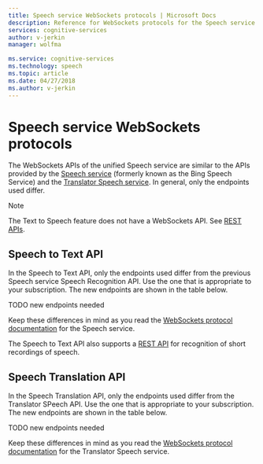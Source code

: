 ```yaml
---
title: Speech service WebSockets protocols | Microsoft Docs
description: Reference for WebSockets protocols for the Speech service.
services: cognitive-services
author: v-jerkin
manager: wolfma

ms.service: cognitive-services
ms.technology: speech
ms.topic: article
ms.date: 04/27/2018
ms.author: v-jerkin
---
```

# Speech service WebSockets protocols

The WebSockets APIs of the unified Speech service are similar to the APIs provided by the [Speech service](../speech) (formerly known as the Bing Speech Service) and the [Translator Speech service](../translator-speech). In general, only the endpoints used differ.

> [!NOTE]
> The Text to Speech feature does not have a WebSockets API. See [REST APIs](rest-apis.md).

## Speech to Text API

In the Speech to Text API, only the endpoints used differ from the previous Speech service Speech Recognition API. Use the one that is appropriate to your subscription. The new endpoints are shown in the table below.

TODO new endpoints needed

Keep these differences in mind as you read the [WebSockets protocol documentation](https://docs.microsoft.com/en-us/azure/cognitive-services/speech/api-reference-rest/websocketprotocol) for the Speech service.

The Speech to Text API also supports a [REST API](rest-apis.md) for recognition of short recordings of speech.

## Speech Translation API

In the Speech Translation API, only the endpoints used differ from the Translator SPeech API. Use the one that is appropriate to your subscription. The new endpoints are shown in the table below.

TODO new endpoints needed

Keep these differences in mind as you read the [WebSockets protocol documentation](http://docs.microsofttranslator.com/speech-translate.html) for the Translator Speech service.
